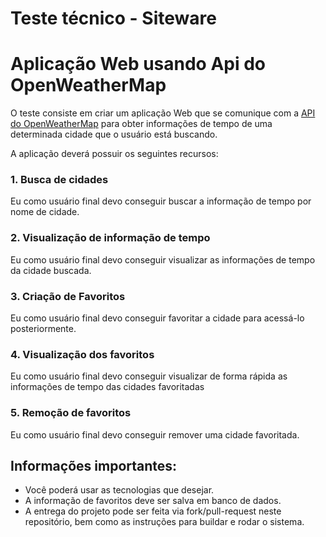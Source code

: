 # Teste técnico - Siteware

# Aplicação Web usando Api do OpenWeatherMap

O teste consiste em criar um aplicação Web que se comunique com a [API do OpenWeatherMap](https://openweathermap.org/) para obter informações de tempo de uma determinada cidade que o usuário está buscando.

A aplicação deverá possuir os seguintes recursos:

### 1. Busca de cidades
   Eu como usuário final devo conseguir buscar a informação de tempo por nome de cidade.
### 2. Visualização de informação de tempo
   Eu como usuário final devo conseguir visualizar as informações de tempo da cidade buscada.
### 3. Criação de Favoritos
   Eu como usuário final devo conseguir favoritar a cidade para acessá-lo posteriormente.
### 4. Visualização dos favoritos
   Eu como usuário final devo conseguir visualizar de forma rápida as informações de tempo das cidades favoritadas
### 5. Remoção de favoritos
   Eu como usuário final devo conseguir remover uma cidade favoritada.

## Informações importantes:

- Você poderá usar as tecnologias que desejar. 
- A informação de favoritos deve ser salva em banco de dados.
- A entrega do projeto pode ser feita via fork/pull-request neste repositório, bem como as instruções para buildar e rodar o sistema.








